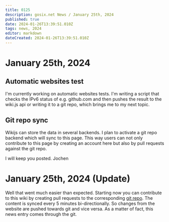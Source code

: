```yaml
---
title: 0125
description: gosix.net News / January 25th, 2024 
published: true
date: 2024-01-26T13:39:51.010Z
tags: news, 2024
editor: markdown
dateCreated: 2024-01-26T13:39:51.010Z
---
```


# January 25th, 2024
## Automatic websites test
I'm currently working on automatic websites tests. I'm writing a script that checks the IPv6 status of e.g. github.com and then pushes the result to the wiki.js api or writing it to a git repo, which brings me to my next topic.

## Git repo sync
Wikijs can store the data in several backends. I plan to activate a git repo backend which will sync to this page. This way users can not only contribute to this page by creating an account here but also by pull requests against the git repo.

I will keep you posted.
Jochen

# January 25th, 2024 (Update)
Well that went much easier than expected. Starting now you can contribute to this wiki by creating pull requests to the corresponding [git repo](https://github.com/imp1sh/gosix.net). The content is synced every 5 minutes bi-directionally. So changes from the website are pushed towards git and vice versa. As a matter of fact, this news entry comes through the git.
